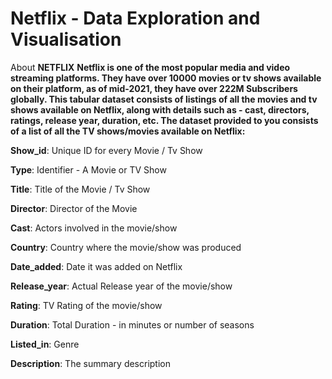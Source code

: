 #  Netflix - Data Exploration and Visualisation
About **NETFLIX**
**Netflix is one of the most popular media and video streaming platforms. They have over 10000 movies or tv shows available on their platform, as of mid-2021, they have over 222M Subscribers globally. This tabular dataset consists of listings of all the movies and tv shows available on Netflix, along with details such as - cast, directors, ratings, release year, duration, etc.
The dataset provided to you consists of a list of all the TV shows/movies available on Netflix:**

**Show_id**: Unique ID for every Movie / Tv Show

**Type**: Identifier - A Movie or TV Show

**Title**: Title of the Movie / Tv Show

**Director**: Director of the Movie

**Cast**: Actors involved in the movie/show

**Country**: Country where the movie/show was produced

**Date_added**: Date it was added on Netflix

**Release_year**: Actual Release year of the movie/show

**Rating**: TV Rating of the movie/show

**Duration**: Total Duration - in minutes or number of seasons

**Listed_in**: Genre

**Description**: The summary description

